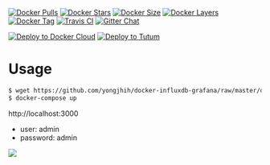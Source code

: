 [![Docker Pulls](https://img.shields.io/docker/pulls/yongjhih/influxdb.svg)](https://hub.docker.com/r/yongjhih/influxdb/)
[![Docker Stars](https://img.shields.io/docker/stars/yongjhih/influxdb.svg)](https://hub.docker.com/r/yongjhih/influxdb/)
[![Docker Size](https://img.shields.io/imagelayers/image-size/yongjhih/influxdb/latest.svg)](https://imagelayers.io/?images=yongjhih/influxdb:latest)
[![Docker Layers](https://img.shields.io/imagelayers/layers/yongjhih/influxdb/latest.svg)](https://imagelayers.io/?images=yongjhih/influxdb:latest)
[![Docker Tag](https://img.shields.io/github/tag/yongjhih/docker-influxdb-grafana.svg)](https://hub.docker.com/r/yongjhih/influxdb-grafana/tags/)
[![Travis CI](https://img.shields.io/travis/yongjhih/docker-influxdb-grafana.svg)](https://travis-ci.org/yongjhih/docker-influxdb-grafana)
[![Gitter Chat](https://img.shields.io/gitter/room/yongjhih/docker-influxdb-grafana.svg)](https://gitter.im/yongjhih/docker-influxdb-grafana)

[![Deploy to Docker Cloud](https://github.com/yongjhih/docker-parse-server/raw/master/art/deploy-to-docker-cloud.png)](https://cloud.docker.com/stack/deploy/?repo=https://github.com/yongjhih/docker-influxdb-grafana)
[![Deploy to Tutum](https://s.tutum.co/deploy-to-tutum.svg)](https://dashboard.tutum.co/stack/deploy/?repo=https://github.com/yongjhih/docker-influxdb-grafana)

# Usage

```sh
$ wget https://github.com/yongjhih/docker-influxdb-grafana/raw/master/docker-compose.yml
$ docker-compose up
```

http://localhost:3000

* user: admin
* password: admin

![](https://github.com/yongjhih/docker-influxdb-grafana/raw/master/art/screenshot-grafana-link-influxdb.png)
